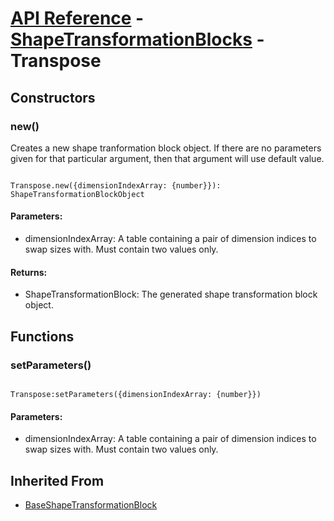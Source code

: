 # [API Reference](../../API.md) - [ShapeTransformationBlocks](../ShapeTransformationBlocks.md) - Transpose

## Constructors

### new()

Creates a new shape tranformation block object. If there are no parameters given for that particular argument, then that argument will use default value.

```

Transpose.new({dimensionIndexArray: {number}}): ShapeTransformationBlockObject

```

#### Parameters:

* dimensionIndexArray: A table containing a pair of dimension indices to swap sizes with. Must contain two values only.

#### Returns:

* ShapeTransformationBlock: The generated shape transformation block object.

## Functions

### setParameters()

```

Transpose:setParameters({dimensionIndexArray: {number}})

```

#### Parameters:

* dimensionIndexArray: A table containing a pair of dimension indices to swap sizes with. Must contain two values only.

## Inherited From

* [BaseShapeTransformationBlock](BaseShapeTransformationBlock.md)
